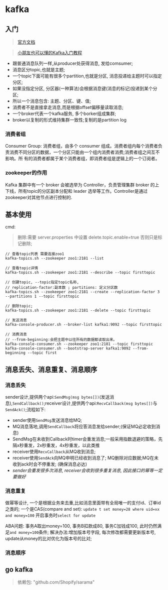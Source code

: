 # kafka
## 入门
> [官方文档 ](http://kafka.apache.org/documentation/)

> [小朋友也可以懂的Kafka入门教程](https://www.bilibili.com/video/BV1vx411f7hA)

- 跟普通消息队列一样,从producer处获得消息, 发给comsumer;
- 消息区分topic,也就是主题;
- 一个topic下面可能有很多个partition,也就是分区, 消息投递给主题时可以指定分区;
- 如果没指定分区, 分区器(一种算法)会根据消息键(消息的标记)投递到某个分区;
- 所以一个消息包含: 主题、分区、键、值;
- 消费者不是直接拿走消息,而是根据offset偏移量读取消息;
- 一个broker代表一个kafka服务, 多个borker组成集群;
- broker以复制的形式维持集群一致性;复制的是partition log

### 消费者组
Consumer Group: 消费者组，由多个 consumer 组成。消费者组内每个消费者负 责消费不同分区的数据，一个分区只能由一个组内消费者消费;消费者组之间互不影响。所 有的消费者都属于某个消费者组，即消费者组是逻辑上的一个订阅者。

### zookeeper的作用
Kafka 集群中有一个 broker 会被选举为 Controller，负责管理集群 broker 的上下线，所有topic的分区副本分配和 leader 选举等工作。Controller是通过zookeeper对其他节点进行控制的.

## 基本使用
cmd: 
> 删除:需要 server.properties 中设置 delete.topic.enable=true 否则只是标记删除;

```
// 查看topic列表 需要连接zoo1
kafka-topics.sh --zookeeper zoo1:2181 --list

// 查看topic详情
kafka-topics.sh --zookeeper zoo1:2181 --describe --topic firsttopic

// 创建topic, --topic指定topic名称, 
// replication-factor:副本数 ; partitions: 定义分区数
kafka-topics.sh --zookeeper zoo1:2181 --create --replication-factor 3 --partitions 1 --topic firsttopic

// 删除topic; 
kafka-topics.sh --zookeeper zoo1:2181 --delete --topic firsttopic

// 发送消息
kafka-console-producer.sh --broker-list kafka1:9092 --topic firsttopic

// 消费消息
// --from-beginning:会把主题中以往所有的数据都读取出来。
kafka-console-consumer.sh --zookeeper zoo1:2181 --topic firsttopic
kafka-console-consumer.sh --bootstrap-server kafka1:9092 --from-beginning --topic first
```


## 消息丢失、消息重复、消息顺序
### 消息丢失
sender设计,提供两个api:`SendMsg(msg bytes[])`(发送消息),`SendCallback()`;receiver设计,提供两个api:`RecvCallback(msg bytes[])`与`SendAck()`;流程如下:
- sender使用`SendMsg`发送消息给MQ;
- MQ消息落地,调用`SendCallback`将应答消息发给sender;(保证MQ必定收到消息)
- SendMsg在未收到Callback时timer会重发消息;一般采用指数退避的策略，先隔x秒重发，2x秒重发，4x秒重发，以此类推
- receiver使用`RecvCallback`从MQ收到消息;
- receiver使用`SendAck`向MQ申明已经收到消息了; MQ删除对应数据;MQ在未收到ack时会不停重发; (确保消息必达)
- *sender会重发很多次消息, receiver会收到很多重复消息, 因此接口的幂等一定要做好*
### 消息重复
做幂等设计, 一个是根据业务来去重,比如消息里面带有全局唯一的支付id、订单id之类的; 一个是CAS(compare and set): `update t set money=28 where uid=xx and money=100`
开启事务时`select for update`

ABA问题: 事务A取出money=100, 事务B扣款成80, 事务C加钱成100, 此时仍然满足`and money=100`条件; 解决办法:增加版本号字段, 每次修改都需要更新版本号, update从money的比对优化为版本号的比对;

### 消息顺序

## go kafka
> 依赖包: "github.com/Shopify/sarama"

